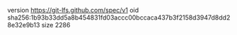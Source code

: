 version https://git-lfs.github.com/spec/v1
oid sha256:1b93b33dd5a8b454831fd03accc00bccaca437b3f2158d3947d8dd28e32e9b13
size 2286

